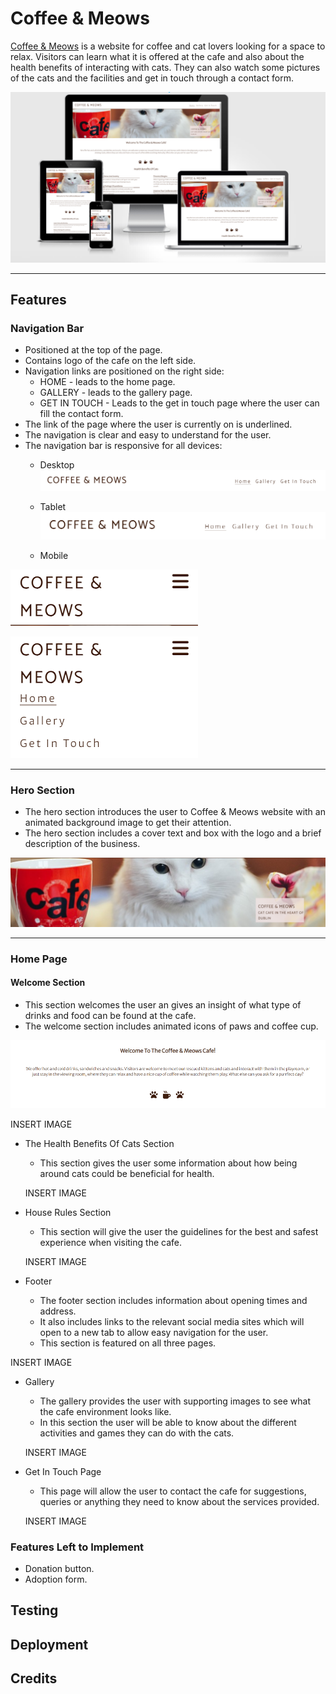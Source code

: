 # Coffee & Meows



[Coffee & Meows](https://noeliaci.github.io/coffee-meows) is a website for coffee and cat lovers looking for a space to relax. Visitors can learn what it is offered at the cafe and also about the health benefits of interacting with cats. They can also watch some pictures of the cats and the facilities and get in touch through a contact form.

![web on different screens](/assets/images/am-i-responsive.png)

---

## Features

### Navigation Bar
 
  - Positioned at the top of the page.
  - Contains logo of the cafe on the left side.
  - Navigation links are positioned on the right side:
       * HOME - leads to the home page.
       * GALLERY - leads to the gallery page.
       * GET IN TOUCH - Leads to the get in touch page where the user can fill the contact form.
- The link of the page where the user is currently on is underlined.
- The navigation is clear and easy to understand for the user.
- The navigation bar is responsive for all devices:
   * Desktop
![Navbar for desktop](assets/images/navbar-desktop.png)
   * Tablet
![Navbar for tablet](assets/images/navbar-tablet.png)

   * Mobile
  
![Navbar for mobile](assets/images/navbar-mobile-closed.png)

![Navbar for mobile](assets/images/navbar-mobile-open.png)

---

### Hero Section

* The hero section introduces the user to Coffee & Meows website with an animated background image to get their attention.
* The hero section includes a cover text and box with the logo and a brief description of the business.

![Hero section](assets/images/hero-section.png)

---

### Home Page

  #### Welcome Section
  * This section welcomes the user an gives an insight of what type of drinks and food can be found at the cafe.
  * The welcome section includes animated icons of paws and coffee cup.
  
![Welcome section](assets/images/welcom-section.png)
  
  INSERT IMAGE
  
* The Health Benefits Of Cats Section
  * This section gives the user some information about how being around cats could be beneficial for health.
  
  INSERT IMAGE
  
* House Rules Section
  * This section will give the user the guidelines for the best and safest experience when visiting the cafe.
  
  INSERT IMAGE
  
* Footer
  * The footer section includes information about opening times and address.
  * It also includes links to the relevant social media sites which will open to a new tab to allow easy navigation for the user.
  * This section is featured on all three pages.

 INSERT IMAGE

* Gallery
  * The gallery provides the user with supporting images to see what the cafe environment looks like.
  * In this section the user will be able to know about the different activities and games they can do with the cats.

   INSERT IMAGE

* Get In Touch Page
  * This page will allow the user to contact the cafe for suggestions, queries or anything they need to know about the services provided.
  
  INSERT IMAGE
  
### Features Left to Implement

* Donation button.
* Adoption form.

## Testing

## Deployment

## Credits
